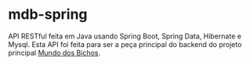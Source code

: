 # mdb-spring

API RESTful feita em Java usando Spring Boot, Spring Data, Hibernate e Mysql.
Esta API foi feita para ser a peça principal do backend do projeto principal [Mundo dos Bichos](https://github.com/maccuci/mundo-dos-bichos/).
